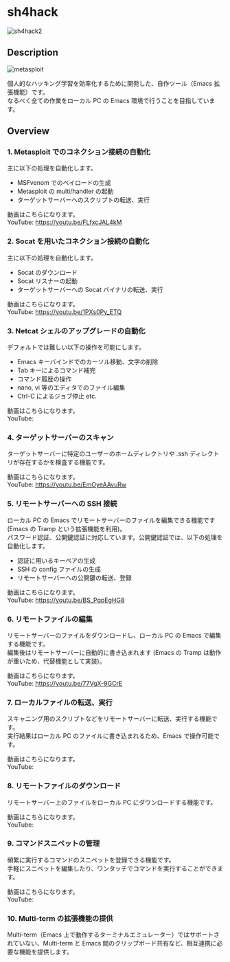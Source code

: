 # sh4hack
![sh4hack2](https://user-images.githubusercontent.com/39334151/194248506-345b6404-ff66-4ae4-90bc-fb29cd95221f.png)

## Description

![metasploit](https://user-images.githubusercontent.com/39334151/194247080-fd3069b0-ab74-4be4-b047-690e9495ad7f.gif)

個人的なハッキング学習を効率化するために開発した、自作ツール（Emacs 拡張機能）です。  
なるべく全ての作業をローカル PC の Emacs 環境で行うことを目指しています。


## Overview
### 1. Metasploit でのコネクション接続の自動化
主に以下の処理を自動化します。
- MSFvenom でのペイロードの生成
- Metasploit の multi/handler の起動
- ターゲットサーバーへのスクリプトの転送、実行

動画はこちらになります。  
YouTube: https://youtu.be/FLfxcJAL4kM


### 2. Socat を用いたコネクション接続の自動化
主に以下の処理を自動化します。
- Socat のダウンロード
- Socat リスナーの起動
- ターゲットサーバーへの Socat バイナリの転送、実行

動画はこちらになります。  
YouTube: https://youtu.be/1PXs0Py_ETQ

### 3. Netcat シェルのアップグレードの自動化
デフォルトでは難しい以下の操作を可能にします。
- Emacs キーバインドでのカーソル移動、文字の削除
- Tab キーによるコマンド補完
- コマンド履歴の操作
- nano, vi 等のエディタでのファイル編集
- Ctrl-C によるジョブ停止 etc.

動画はこちらになります。  
YouTube: 

### 4. ターゲットサーバーのスキャン
ターゲットサーバーに特定のユーザーのホームディレクトリや .ssh ディレクトリが存在するかを検査する機能です。

動画はこちらになります。  
YouTube: https://youtu.be/EmOyeAAvuRw

### 5. リモートサーバーへの SSH 接続
ローカル PC の Emacs でリモートサーバーのファイルを編集できる機能です (Emacs の Tramp という拡張機能を利用)。  
パスワード認証、公開鍵認証に対応しています。公開鍵認証では、以下の処理を自動化します。

- 認証に用いるキーペアの生成
- SSH の config ファイルの生成
- リモートサーバーへの公開鍵の転送、登録

動画はこちらになります。  
YouTube: https://youtu.be/BS_PqpEgHG8

### 6. リモートファイルの編集
リモートサーバーのファイルをダウンロードし、ローカル PC の Emacs で編集する機能です。  
編集後はリモートサーバーに自動的に書き込まれます (Emacs の Tramp は動作が重いため、代替機能として実装)。

動画はこちらになります。  
YouTube: https://youtu.be/77VgX-9GCrE

### 7. ローカルファイルの転送、実行
スキャニング用のスクリプトなどをリモートサーバーに転送、実行する機能です。  
実行結果はローカル PC のファイルに書き込まれるため、Emacs で操作可能です。

動画はこちらになります。  
YouTube: 

### 8. リモートファイルのダウンロード
リモートサーバー上のファイルをローカル PC にダウンロードする機能です。

動画はこちらになります。  
YouTube: 

### 9. コマンドスニペットの管理
頻繁に実行するコマンドのスニペットを登録できる機能です。  
手軽にスニペットを編集したり、ワンタッチでコマンドを実行することができます。

動画はこちらになります。  
YouTube: 

### 10. Multi-term の拡張機能の提供
Multi-term（Emacs 上で動作するターミナルエミュレーター）ではサポートされていない、Multi-term と Emacs 間のクリップボード共有など、相互連携に必要な機能を提供します。
